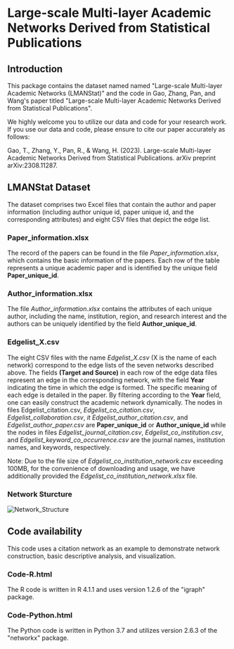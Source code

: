 # Large-scale Multi-layer Academic Networks Derived from Statistical Publications

## Introduction
This package contains the dataset named named "Large-scale Multi-layer Academic Networks (LMANStat)" and the code in Gao, Zhang, Pan, and Wang's paper titled "Large-scale Multi-layer Academic Networks Derived from Statistical Publications".

We highly welcome you to utilize our data and code for your research work. If you use our data and code, please ensure to cite our paper accurately as follows:

Gao, T., Zhang, Y., Pan, R., & Wang, H. (2023). Large-scale Multi-layer Academic Networks Derived from Statistical Publications. arXiv preprint arXiv:2308.11287.

## LMANStat Dataset

The dataset comprises two Excel files that contain the author and paper information (including author unique id, paper unique id, and the corresponding attributes) and eight CSV files that depict the edge list. 

### Paper_information.xlsx
The record of the papers can be found in the file *Paper_information.xlsx*, which contains the basic information of the papers. Each row of the table represents a unique academic paper and is identified by the unique field **Paper_unique_id**. 

### Author_information.xlsx
The file *Author_information.xlsx* contains the attributes of each unique author, including the name, institution, region, and research interest and the authors can be uniquely identified by the field **Author_unique_id**. 

### Edgelist_X.csv
The eight CSV files with the name *Edgelist_X.csv* (X is the name of each network) correspond to the edge lists of the seven networks described above. The fields **(Target and Source)** in each row of the edge data files represent an edge in the corresponding network, with the field **Year** indicating the time in which the edge is formed. The specific meaning of each edge is detailed in the paper. By filtering according to the **Year** field, one can easily construct the academic network dynamically. The nodes in files Edgelist_citation.csv, *Edgelist_co_citation.csv*, *Edgelist_collaboration.csv*, *it Edgelist_author_citation.csv*, and *Edgelist_author_paper.csv* are **Paper_unique_id** or **Author_unique_id** while the nodes in files *Edgelist_journal_citation.csv*, *Edgelist_co_institution.csv*, and *Edgelist_keyword_co_occurrence.csv* are the journal names, institution names, and keywords, respectively.

Note: Due to the file size of *Edgelist_co_institution_network.csv* exceeding 100MB, for the convenience of downloading and usage, we have additionally provided the *Edgelist_co_institution_network.xlsx* file.

### Network Sturcture

![Network_Structure](https://github.com/Gaotianchen97/LMANStat/assets/88761342/e9ff46b0-ddc6-4b93-b11f-ab594b91b89b)

## Code availability
This code uses a citation network as an example to demonstrate network construction, basic descriptive analysis, and visualization.

### Code-R.html
The R code is written in R 4.1.1 and uses version 1.2.6 of the "igraph" package.

### Code-Python.html
The Python code is written in Python 3.7 and utilizes version 2.6.3 of the "networkx" package.
